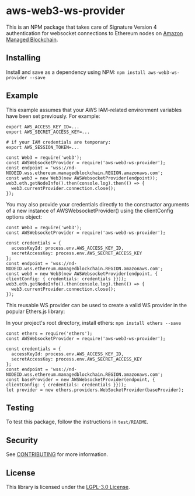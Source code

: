 # aws-web3-ws-provider

This is an NPM package that takes care of Signature Version 4 authentication
for websocket connections to Ethereum nodes on
[Amazon Managed Blockchain](https://aws.amazon.com/managed-blockchain/).

## Installing

Install and save as a dependency using NPM:
`npm install aws-web3-ws-provider --save`

## Example

This example assumes that your AWS IAM-related environment variables have been set
previously. For example:
```
export AWS_ACCESS_KEY_ID=...
export AWS_SECRET_ACCESS_KEY=...

# if your IAM credentials are temporary:
export AWS_SESSION_TOKEN=...
```

```
const Web3 = require('web3');
const AWSWebsocketProvider = require('aws-web3-ws-provider');
const endpoint = 'wss://nd-NODEID.wss.ethereum.managedblockchain.REGION.amazonaws.com';
const web3 = new Web3(new AWSWebsocketProvider(endpoint));
web3.eth.getNodeInfo().then(console.log).then(() => {
  web3.currentProvider.connection.close();
});
```

You may also provide your credentials directly to the constructor arguments of a new instance of AWSWebsocketProvider()
using the clientConfig options object:
```
const Web3 = require('web3');
const AWSWebsocketProvider = require('aws-web3-ws-provider');

const credentials = {
  accessKeyId: process.env.AWS_ACCESS_KEY_ID, 
  secretAccessKey: process.env.AWS_SECRET_ACCESS_KEY
};
const endpoint = 'wss://nd-NODEID.wss.ethereum.managedblockchain.REGION.amazonaws.com';
const web3 = new Web3(new AWSWebsocketProvider(endpoint, { clientConfig: { credentials: credentials }}));
web3.eth.getNodeInfo().then(console.log).then(() => {
  web3.currentProvider.connection.close();
});
```

This reusable WS provider can be used to create a valid WS provider in the popular Ethers.js library:

In your project's root directory, install ethers:
`npm install ethers --save`

```
const ethers = require('ethers');
const AWSWebsocketProvider = require('aws-web3-ws-provider');

const credentials = {
  accessKeyId: process.env.AWS_ACCESS_KEY_ID, 
  secretAccessKey: process.env.AWS_SECRET_ACCESS_KEY
};
const endpoint = 'wss://nd-NODEID.wss.ethereum.managedblockchain.REGION.amazonaws.com';
const baseProvider = new AWSWebsocketProvider(endpoint, { clientConfig: { credentials: credentials }}));
let provider = new ethers.providers.WebSocketProvider(baseProvider);
```


## Testing

To test this package, follow the instructions in `test/README`.

## Security

See [CONTRIBUTING](CONTRIBUTING.md#security-issue-notifications) for more
information.

## License

This library is licensed under the [LGPL-3.0 License](LICENSE).
